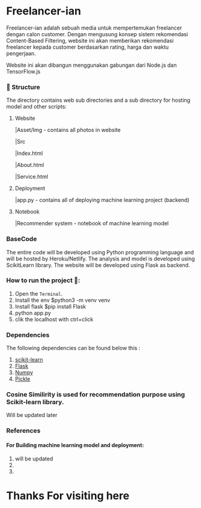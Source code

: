 # Freelancer-ian

Freelancer-ian adalah sebuah media untuk mempertemukan freelancer dengan calon customer. Dengan mengusung konsep sistem rekomendasi Content-Based Filtering, website ini akan memberikan rekomendasi freelancer kepada customer berdasarkan rating, harga dan waktu pengerjaan.

Website ini akan dibangun menggunakan gabungan dari Node.js dan TensorFlow.js 

### 📂 Structure

The directory contains web sub directories and a sub directory for hosting model and other scripts:

1. Website

      |Asset/Img - contains all photos in website

      |Src 
      
      |Index.html
      
      |About.html
      
      |Service.html
      
2. Deployment

      |app.py - contains all of deploying machine learning project (backend)
 
3. Notebook

      |Recommender system - notebook of machine learning model


      


### BaseCode
The entire code will be developed using Python programming language and will be hosted by Heroku/Netlify. The analysis and model is developed using ScikitLearn library. The website will be developed using Flask as backend. 


### How to run the project 🚀:

  1. Open the `Terminal`.
  2. Install the env $python3 -m venv venv
  3. Install flask $pip install Flask
  4. python app.py
  5. clik the localhost with ctrl+click


### Dependencies 

The following dependencies can be found below this :
  1. [scikit-learn](https://scikit-learn.org/)
  2. [Flask](https://palletsprojects.com/p/flask/)
  3. [Numpy](https://numpy.org/doc/stable/)
  4. [Pickle](https://docs.python.org/3/library/pickle.html)
  

### Cosine Similirity is used for recommendation purpose using Scikit-learn library.
Will be updated later

### References 
#### For Building machine learning model and deployment:
1. will be updated
2. 
3. 


# Thanks For visiting here
